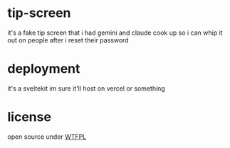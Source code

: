 # tip-screen

it's a fake tip screen that i had gemini and claude cook up so i can whip it out on people after i reset their password

# deployment

it's a sveltekit im sure it'll host on vercel or something

# license

open source under [WTFPL](https://www.wtfpl.net/)
